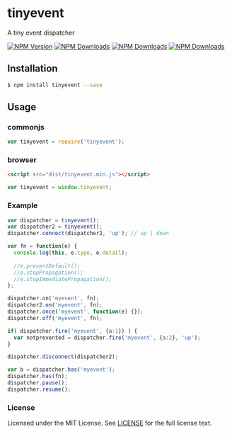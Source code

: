 # tinyevent

A tiny event dispatcher

[![NPM Version][npm-version]][npm-url] [![NPM Downloads][npm-total]][npm-url] [![NPM Downloads][npm-month]][npm-url] [![NPM Downloads][license]][npm-url]

[npm-version]: https://img.shields.io/npm/v/tinyevent.svg?style=flat
[npm-url]: https://npmjs.org/package/tinyevent
[npm-total]: https://img.shields.io/npm/dt/tinyevent.svg?style=flat
[npm-month]: https://img.shields.io/npm/dm/tinyevent.svg?style=flat
[license]: https://img.shields.io/npm/l/tinyevent.svg?style=flat


## Installation
```sh
$ npm install tinyevent --save
```

## Usage
### commonjs
```javascript
var tinyevent = require('tinyevent');
```

### browser
```html
<script src="dist/tinyevent.min.js"></script>
```
```javascript
var tinyevent = window.tinyevent;
```

### Example
```javascript
var dispatcher = tinyevent();
var dispatcher2 = tinyevent();
dispatcher.connect(dispatcher2, 'up'); // up | down

var fn = function(e) {
  console.log(this, e.type, e.detail);
  
  //e.preventDefault();
  //e.stopPropagation();
  //e.stopImmediatePropagation();
};

dispatcher.on('myevent', fn);
dispatcher2.on('myevent', fn);
dispatcher.once('myevent', function(e) {});
dispatcher.off('myevent', fn);

if( dispatcher.fire('myevent', {a:1}) ) {
  var notprevented = dispatcher.fire('myevent', {a:2}, 'up');
}

dispatcher.disconnect(dispatcher2);

var b = dispatcher.has('myevent');
dispatcher.has(fn);
dispatcher.pause();
dispatcher.resume();

```

### License
Licensed under the MIT License.
See [LICENSE](./LICENSE) for the full license text.
